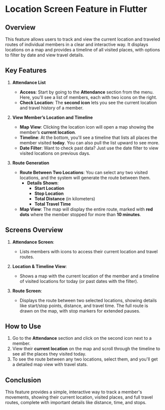 # Location Screen Feature in Flutter

## Overview
This feature allows users to track and view the current location and traveled routes of individual members in a clear and interactive way. It displays locations on a map and provides a timeline of all visited places, with options to filter by date and view travel details.

## Key Features

1. **Attendance List**  
   - **Access**: Start by going to the **Attendance** section from the menu. Here, you'll see a list of members, each with two icons on the right.
   - **Check Location**: The **second icon** lets you see the current location and travel history of a member.

2. **View Member’s Location and Timeline**  
   - **Map View**: Clicking the location icon will open a map showing the member’s **current location**.
   - **Timeline**: At the bottom, you'll see a timeline that lists all places the member visited **today**. You can also pull the list upward to see more.
   - **Date Filter**: Want to check past data? Just use the date filter to view visited locations on previous days.

3. **Route Generation**  
   - **Route Between Two Locations**: You can select any two visited locations, and the system will generate the route between them.
     - **Details Shown**:
       - **Start Location**
       - **Stop Location**
       - **Total Distance** (in kilometers)
       - **Total Travel Time**
   - **Map View**: The map will display the entire route, marked with **red dots** where the member stopped for more than **10 minutes**.

## Screens Overview

1. **Attendance Screen**:  
   - Lists members with icons to access their current location and travel routes.

2. **Location & Timeline View**:  
   - Shows a map with the current location of the member and a timeline of visited locations for today (or past dates with the filter).

3. **Route Screen**:  
   - Displays the route between two selected locations, showing details like start/stop points, distance, and travel time. The full route is drawn on the map, with stop markers for extended pauses.

## How to Use

1. Go to the **Attendance** section and click on the second icon next to a member.
2. View their **current location** on the map and scroll through the timeline to see all the places they visited today.
3. To see the route between any two locations, select them, and you'll get a detailed map view with travel stats.

## Conclusion
This feature provides a simple, interactive way to track a member's movements, showing their current location, visited places, and full travel routes, complete with important details like distance, time, and stops.
